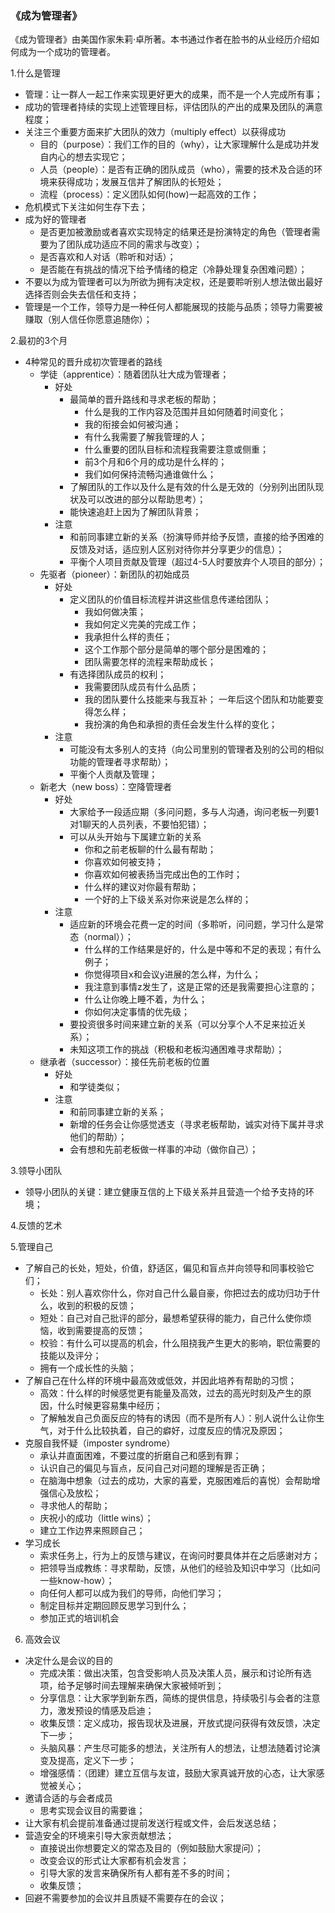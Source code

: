 ### 《成为管理者》

《成为管理者》由美国作家朱莉·卓所著。本书通过作者在脸书的从业经历介绍如何成为一个成功的管理者。

1.什么是管理
- 管理：让一群人一起工作来实现更好更大的成果，而不是一个人完成所有事；
- 成功的管理者持续的实现上述管理目标，评估团队的产出的成果及团队的满意程度；
- 关注三个重要方面来扩大团队的效力（multiply effect）以获得成功
  - 目的（purpose）：我们工作的目的（why），让大家理解什么是成功并发自内心的想去实现它；
  - 人员（people）：是否有正确的团队成员（who），需要的技术及合适的环境来获得成功；发展互信并了解团队的长短处；
  - 流程（process）：定义团队如何(how)一起高效的工作；
- 危机模式下关注如何生存下去；
- 成为好的管理者
  - 是否更加被激励或者喜欢实现特定的结果还是扮演特定的角色（管理者需要为了团队成功适应不同的需求与改变）；
  - 是否喜欢和人对话（聆听和对话）；
  - 是否能在有挑战的情况下给予情绪的稳定（冷静处理复杂困难问题）；
- 不要以为成为管理者可以为所欲为拥有决定权，还是要聆听别人想法做出最好选择否则会失去信任和支持；
- 管理是一个工作，领导力是一种任何人都能展现的技能与品质；领导力需要被赚取（别人信任你愿意追随你）；

2.最初的3个月
- 4种常见的晋升成初次管理者的路线
  - 学徒（apprentice）：随着团队壮大成为管理者；
    - 好处
      - 最简单的晋升路线和寻求老板的帮助；
        - 什么是我的工作内容及范围并且如何随着时间变化；
        - 我的衔接会如何被沟通；
        - 有什么我需要了解我管理的人；
        - 什么重要的团队目标和流程我需要注意或侧重；
        - 前3个月和6个月的成功是什么样的；
        - 我们如何保持流畅沟通谁做什么；
      - 了解团队的工作以及什么是有效的什么是无效的（分别列出团队现状及可以改进的部分以帮助思考）；
      - 能快速追赶上因为了解团队背景；
    - 注意
      - 和前同事建立新的关系（扮演导师并给予反馈，直接的给予困难的反馈及对话，适应别人区别对待你并分享更少的信息）；
      - 平衡个人项目贡献及管理（超过4-5人时要放弃个人项目的部分）；
  - 先驱者（pioneer）：新团队的初始成员
    - 好处
      - 定义团队的价值目标流程并讲这些信息传递给团队；
        - 我如何做决策；
        - 我如何定义完美的完成工作；
        - 我承担什么样的责任；
        - 这个工作那个部分是简单的哪个部分是困难的；
        - 团队需要怎样的流程来帮助成长；
      - 有选择团队成员的权利；
        - 我需要团队成员有什么品质；
        - 我的团队要什么技能来与我互补；
        一年后这个团队和功能要变得怎么样；
        - 我扮演的角色和承担的责任会发生什么样的变化；
    - 注意
      - 可能没有太多别人的支持（向公司里别的管理者及别的公司的相似功能的管理者寻求帮助）；
      - 平衡个人贡献及管理；
  - 新老大（new boss）：空降管理者
    - 好处
      - 大家给予一段适应期（多问问题，多与人沟通，询问老板一列要1对1聊天的人员列表，不要怕犯错）；
      - 可以从头开始与下属建立新的关系
        - 你和之前老板聊的什么最有帮助；
        - 你喜欢如何被支持；
        - 你喜欢如何被表扬当完成出色的工作时；
        - 什么样的建议对你最有帮助；
        - 一个好的上下级关系对你来说是怎么样的；
    - 注意
      - 适应新的环境会花费一定的时间（多聆听，问问题，学习什么是常态（normal））；
        - 什么样的工作结果是好的，什么是中等和不足的表现；有什么例子；
        - 你觉得项目x和会议y进展的怎么样，为什么；
        - 我注意到事情z发生了，这是正常的还是我需要担心注意的；
        - 什么让你晚上睡不着，为什么；
        - 你如何决定事情的优先级；
      - 要投资很多时间来建立新的关系（可以分享个人不足来拉近关系）；
      - 未知这项工作的挑战（积极和老板沟通困难寻求帮助）；
  - 继承者（successor）：接任先前老板的位置
    - 好处
      - 和学徒类似；
    - 注意
      - 和前同事建立新的关系；
      - 新增的任务会让你感觉透支（寻求老板帮助，诚实对待下属并寻求他们的帮助）；
      - 会有想和先前老板做一样事的冲动（做你自己）；

3.领导小团队
- 领导小团队的关键：建立健康互信的上下级关系并且营造一个给予支持的环境；


4.反馈的艺术






5.管理自己
- 了解自己的长处，短处，价值，舒适区，偏见和盲点并向领导和同事校验它们；
  - 长处：别人喜欢你什么，你对自己什么最自豪，你把过去的成功归功于什么，收到的积极的反馈；
  - 短处：自己对自己批评的部分，最想希望获得的能力，自己什么使你烦恼，收到需要提高的反馈；
  - 校验：有什么可以提高的机会，什么阻挠我产生更大的影响，职位需要的技能以及评分；
  - 拥有一个成长性的头脑；
- 了解自己在什么样的环境中最高效或低效，并因此培养有帮助的习惯；
  - 高效：什么样的时候感觉更有能量及高效，过去的高光时刻及产生的原因，什么时候更容易集中经历；
  - 了解触发自己负面反应的特有的诱因（而不是所有人）：别人说什么让你生气，对于什么比较执着，自己的癖好，过度反应的情况及原因；
- 克服自我怀疑（imposter syndrome）
  - 承认并直面困难，不要过度的折磨自己和感到有罪；
  - 认识自己的偏见与盲点，反问自己对问题的理解是否正确；
  - 在脑海中想象（过去的成功，大家的喜爱，克服困难后的喜悦）会帮助增强信心及放松；
  - 寻求他人的帮助；
  - 庆祝小的成功（little wins）；
  - 建立工作边界来照顾自己；
- 学习成长
  - 索求任务上，行为上的反馈与建议，在询问时要具体并在之后感谢对方；
  - 把领导当成教练：寻求帮助，反馈，从他们的经验及知识中学习（比如问一些know-how）；
  - 向任何人都可以成为我们的导师，向他们学习；
  - 制定目标并定期回顾反思学习到什么；
  - 参加正式的培训机会

6. 高效会议
- 决定什么是会议的目的
  - 完成决策：做出决策，包含受影响人员及决策人员，展示和讨论所有选项，给予足够时间去理解来确保大家被倾听到；
  - 分享信息：让大家学到新东西，简练的提供信息，持续吸引与会者的注意力，激发预设的情感及启迪；
  - 收集反馈：定义成功，报告现状及进展，开放式提问获得有效反馈，决定下一步；
  - 头脑风暴：产生尽可能多的想法，关注所有人的想法，让想法随着讨论演变及提高，定义下一步；
  - 增强感情：（团建）建立互信与友谊，鼓励大家真诚开放的心态，让大家感觉被关心；
- 邀请合适的与会者成员
  - 思考实现会议目的需要谁；
- 让大家有机会提前准备通过提前发送行程或文件，会后发送总结；
- 营造安全的环境来引导大家贡献想法；
  - 直接说出你想要定义的常态及目的（例如鼓励大家提问）；
  - 改变会议的形式让大家都有机会发言；
  - 引导大家的发言来确保所有人都有差不多的时间；
  - 收集反馈；
- 回避不需要参加的会议并且质疑不需要存在的会议；
